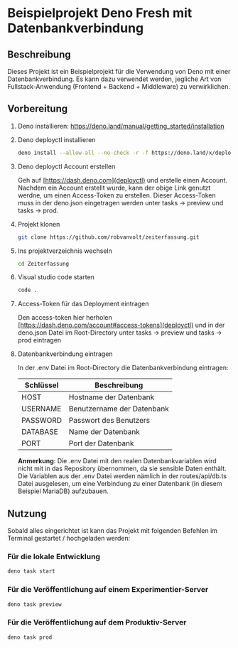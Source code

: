# Beispielprojekt Deno Fresh mit Datenbankverbindung

## Beschreibung

Dieses Projekt ist ein Beispielprojekt für die Verwendung von Deno mit einer Datenbankverbindung.
Es kann dazu verwendet werden, jegliche Art von Fullstack-Anwendung (Frontend + Backend + Middleware) zu verwirklichen.

## Vorbereitung

1. Deno installieren: <https://deno.land/manual/getting_started/installation>

2. Deno deployctl installieren

    ```bash
    deno install --allow-all --no-check -r -f https://deno.land/x/deploy/deployctl.ts
    ```

3. Deno deployctl Account erstellen

    Geh auf [https://dash.deno.com](deployctl) und erstelle einen Account.
    Nachdem ein Account erstellt wurde, kann der obige Link genutzt werdne, um einen Access-Token zu erstellen.
    Dieser Access-Token muss in der deno.json eingetragen werden unter tasks -> preview und tasks -> prod.

4. Projekt klonen

    ```bash
    git clone https://github.com/robvanvolt/zeiterfassung.git
    ```

5. Ins projektverzeichnis wechseln

    ```bash
    cd Zeiterfassung
    ```

6. Visual studio code starten

    ```bash
    code .
    ```

7. Access-Token für das Deployment eintragen

    Den access-token hier herholen [https://dash.deno.com/account#access-tokens](deployctl) und in
    der deno.json Datei im Root-Directory unter tasks -> preview und tasks -> prod eintragen

8. Datenbankverbindung eintragen

    In der .env Datei im Root-Directory die Datenbankverbindung eintragen:

    | Schlüssel  | Beschreibung                       |
    |------------|------------------------------------|
    | HOST       | Hostname der Datenbank             |
    | USERNAME   | Benutzername der Datenbank         |
    | PASSWORD   | Passwort des Benutzers             |
    | DATABASE   | Name der Datenbank                 |
    | PORT       | Port der Datenbank                 |

    **Anmerkung**: Die .env Datei mit den realen Datenbankvariablen wird nicht mit in das Repository übernommen,
    da sie sensible Daten enthält. Die Variablen aus der .env Datei werden nämlich in der routes/api/db.ts Datei ausgelesen,
    um eine Verbindung zu einer Datenbank (in diesem Beispiel MariaDB) aufzubauen.

## Nutzung

Sobald alles eingerichtet ist kann das Projekt mit folgenden Befehlen im Terminal gestartet / hochgeladen werden:

### Für die lokale Entwicklung

```bash
deno task start
```

### Für die Veröffentlichung auf einem Experimentier-Server

```bash
deno task preview
```

### Für die Veröffentlichung auf dem Produktiv-Server

```bash
deno task prod
```
